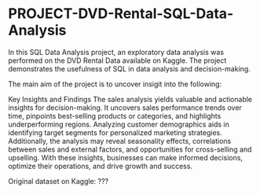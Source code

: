 # PROJECT-DVD-Rental-SQL-Data-Analysis 

In this SQL Data Analysis project, an exploratory data analysis was performed on the DVD Rental Data available on Kaggle.   The project demonstrates the usefulness of SQL in data analysis and decision-making. 

The main aim of the project is to uncover insigit into the following:




Key Insights and Findings
The sales analysis yields valuable and actionable insights for decision-making. It uncovers sales performance trends over time, pinpoints best-selling products or categories, and highlights underperforming regions. Analyzing customer demographics aids in identifying target segments for personalized marketing strategies. Additionally, the analysis may reveal seasonality effects, correlations between sales and external factors, and opportunities for cross-selling and upselling. With these insights, businesses can make informed decisions, optimize their operations, and drive growth and success.


Original dataset on Kaggle: ???
